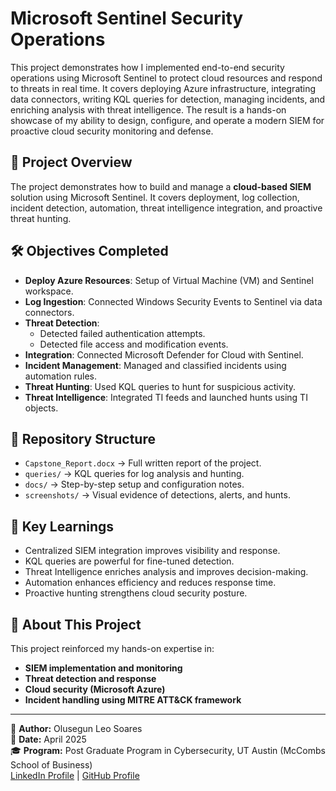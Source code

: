 # Microsoft Sentinel Security Operations

This project demonstrates how I implemented end-to-end security operations using Microsoft Sentinel to protect cloud resources and respond to threats in real time. It covers deploying Azure infrastructure, integrating data connectors, writing KQL queries for detection, managing incidents, and enriching analysis with threat intelligence. The result is a hands-on showcase of my ability to design, configure, and operate a modern SIEM for proactive cloud security monitoring and defense.

## 📌 Project Overview
The project demonstrates how to build and manage a **cloud-based SIEM** solution using Microsoft Sentinel. It covers deployment, log collection, incident detection, automation, threat intelligence integration, and proactive threat hunting.

## 🛠️ Objectives Completed
- **Deploy Azure Resources**: Setup of Virtual Machine (VM) and Sentinel workspace.  
- **Log Ingestion**: Connected Windows Security Events to Sentinel via data connectors.  
- **Threat Detection**:  
  - Detected failed authentication attempts.  
  - Detected file access and modification events.  
- **Integration**: Connected Microsoft Defender for Cloud with Sentinel.  
- **Incident Management**: Managed and classified incidents using automation rules.  
- **Threat Hunting**: Used KQL queries to hunt for suspicious activity.  
- **Threat Intelligence**: Integrated TI feeds and launched hunts using TI objects.  

## 📂 Repository Structure
- `Capstone_Report.docx` → Full written report of the project.  
- `queries/` → KQL queries for log analysis and hunting.  
- `docs/` → Step-by-step setup and configuration notes.  
- `screenshots/` → Visual evidence of detections, alerts, and hunts.  

## 🚀 Key Learnings
- Centralized SIEM integration improves visibility and response.  
- KQL queries are powerful for fine-tuned detection.  
- Threat Intelligence enriches analysis and improves decision-making.  
- Automation enhances efficiency and reduces response time.  
- Proactive hunting strengthens cloud security posture.  

## 📖 About This Project
This project reinforced my hands-on expertise in:
- **SIEM implementation and monitoring**  
- **Threat detection and response**  
- **Cloud security (Microsoft Azure)**  
- **Incident handling using MITRE ATT&CK framework**  

---

👤 **Author:** Olusegun Leo Soares  
📅 **Date:** April 2025  
🎓 **Program:** Post Graduate Program in Cybersecurity, UT Austin (McCombs School of Business)  
[LinkedIn Profile](https://www.linkedin.com/in/olusegun-soares-59862582/) | [GitHub Profile](https://github.com/olusegunsoares)
